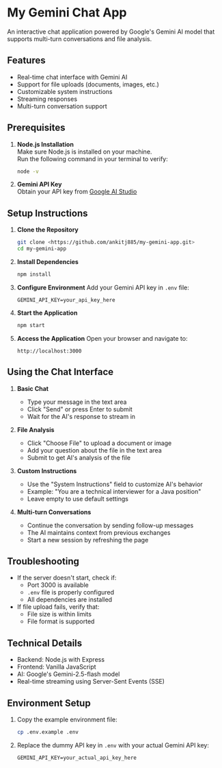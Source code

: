 # My Gemini Chat App

An interactive chat application powered by Google's Gemini AI model that supports multi-turn conversations and file analysis.

## Features

- Real-time chat interface with Gemini AI
- Support for file uploads (documents, images, etc.)
- Customizable system instructions
- Streaming responses
- Multi-turn conversation support

## Prerequisites

1. **Node.js Installation**  
   Make sure Node.js is installed on your machine.  
   Run the following command in your terminal to verify:
   ```bash
   node -v
   ```

2. **Gemini API Key**  
   Obtain your API key from [Google AI Studio](https://makersuite.google.com/app/apikey)

## Setup Instructions

1. **Clone the Repository**
   ```bash
   git clone <https://github.com/ankitj885/my-gemini-app.git>
   cd my-gemini-app
   ```

2. **Install Dependencies**
   ```bash
   npm install
   ```

3. **Configure Environment**
   Add your Gemini API key in `.env` file:
   ```
   GEMINI_API_KEY=your_api_key_here
   ```

4. **Start the Application**
   ```bash
   npm start
   ```

5. **Access the Application**
   Open your browser and navigate to:
   ```
   http://localhost:3000
   ```

## Using the Chat Interface

1. **Basic Chat**
   - Type your message in the text area
   - Click "Send" or press Enter to submit
   - Wait for the AI's response to stream in

2. **File Analysis**
   - Click "Choose File" to upload a document or image
   - Add your question about the file in the text area
   - Submit to get AI's analysis of the file

3. **Custom Instructions**
   - Use the "System Instructions" field to customize AI's behavior
   - Example: "You are a technical interviewer for a Java position"
   - Leave empty to use default settings

4. **Multi-turn Conversations**
   - Continue the conversation by sending follow-up messages
   - The AI maintains context from previous exchanges
   - Start a new session by refreshing the page

## Troubleshooting

- If the server doesn't start, check if:
  - Port 3000 is available
  - `.env` file is properly configured
  - All dependencies are installed
- If file upload fails, verify that:
  - File size is within limits
  - File format is supported

## Technical Details

- Backend: Node.js with Express
- Frontend: Vanilla JavaScript
- AI: Google's Gemini-2.5-flash model
- Real-time streaming using Server-Sent Events (SSE)

## Environment Setup

1. Copy the example environment file:
   ```bash
   cp .env.example .env
   ```

2. Replace the dummy API key in `.env` with your actual Gemini API key:
   ```properties
   GEMINI_API_KEY=your_actual_api_key_here
   ```